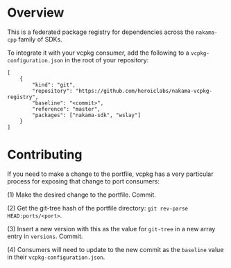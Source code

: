 # Overview

This is a federated package registry for dependencies across the `nakama-cpp` family of SDKs.

To integrate it with your vcpkg consumer, add the following to a `vcpkg-configuration.json` in the root of your repository:

```
[
    {
        "kind": "git",
        "repository": "https://github.com/heroiclabs/nakama-vcpkg-registry",
        "baseline": "<commit>",
        "reference": "master",
        "packages": ["nakama-sdk", "wslay"]
    }
]
```

# Contributing

If you need to make a change to the portfile, vcpkg has a very particular process for exposing that change to port consumers:

(1) Make the desired change to the portfile. Commit.

(2) Get the git-tree hash of the portfile directory: `git rev-parse HEAD:ports/<port>`.

(3) Insert a new version with this as the value for `git-tree` in a new array entry in `versions`. Commit.

(4) Consumers will need to update to the new commit as the `baseline` value in their `vcpkg-configuration.json`.
